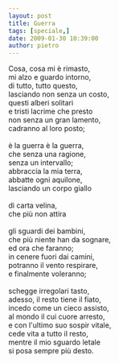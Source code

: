 ```yaml
---
layout: post
title: Guerra
tags: [speciale,]
date: 2009-01-30 10:39:00
author: pietro
---
```

Cosa, cosa mi è rimasto,<br/>mi alzo e guardo intorno,<br/>di tutto, tutto questo,<br/>lasciando non senza un costo,<br/>questi alberi solitari<br/>e tristi lacrime che presto<br/>non senza un gran lamento,<br/>cadranno al loro posto;<br/><br/>è la guerra è la guerra,<br/>che senza una ragione,<br/>senza un intervallo;<br/>abbraccia la mia terra,<br/>abbatte ogni aquilone,<br/>lasciando un corpo giallo<br/><br/>di carta velina,<br/>che più non attira<br/><br/>gli sguardi dei bambini,<br/>che più niente han da sognare,<br/>ed ora che faranno;<br/>in cenere fuori dai camini,<br/>potranno il vento respirare,<br/>e finalmente voleranno;<br/><br/>schegge irregolari tasto,<br/>adesso, il resto tiene il fiato,<br/>incedo come un cieco assisto,<br/>al mondo il cui cuore arresto,<br/>e con l'ultimo suo sospir vitale,<br/>cede vita a tutto il resto,<br/>mentre il mio sguardo letale<br/>si posa sempre più desto.
